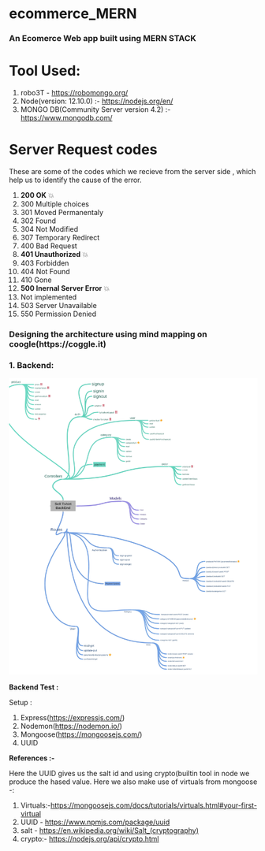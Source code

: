# ecommerce_MERN
<h3>An Ecomerce Web app built using MERN STACK</h3>

<h1>Tool Used:</h1>

1. robo3T - https://robomongo.org/
2. Node(version: 12.10.0) :- https://nodejs.org/en/
3. MONGO DB(Community Server version 4.2) :-https://www.mongodb.com/

<h1>Server Request codes</h1>

These are some of the codes which we recieve from the server side , which help us to identify the cause of the error.

1.  **200 OK** :boom:
2.  300 Multiple choices
3.  301 Moved Permanentaly
4.  302 Found
5.  304 Not Modified
6.  307 Temporary Redirect
7.  400 Bad Request
8.  **401 Unauthorized** :boom:
9.  403 Forbidden
10. 404 Not Found
11. 410 Gone
12. **500 Inernal Server Error** :boom:
13. Not implemented
14. 503 Server Unavailable
15. 550 Permission Denied

<h3>Designing the architecture using mind mapping on coogle(https://coggle.it)</h3>

<h3>1. Backend:</h3>

![alt text](https://github.com/shaksham08/ecommerce_MERN/blob/master/backend.jpg "Backend")

**Backend Test :**

Setup : 

1. Express(https://expressjs.com/)
2. Nodemon(https://nodemon.io/)
3. Mongoose(https://mongoosejs.com/)
4. UUID 

**References :-** 

Here the UUID gives us the salt id and using crypto(builtin tool in node we produce the hased value.
Here we also make use of virtuals from mongoose -: 
1. Virtuals:-https://mongoosejs.com/docs/tutorials/virtuals.html#your-first-virtual
2. UUID - https://www.npmjs.com/package/uuid
3. salt - https://en.wikipedia.org/wiki/Salt_(cryptography)
4. crypto:- https://nodejs.org/api/crypto.html









